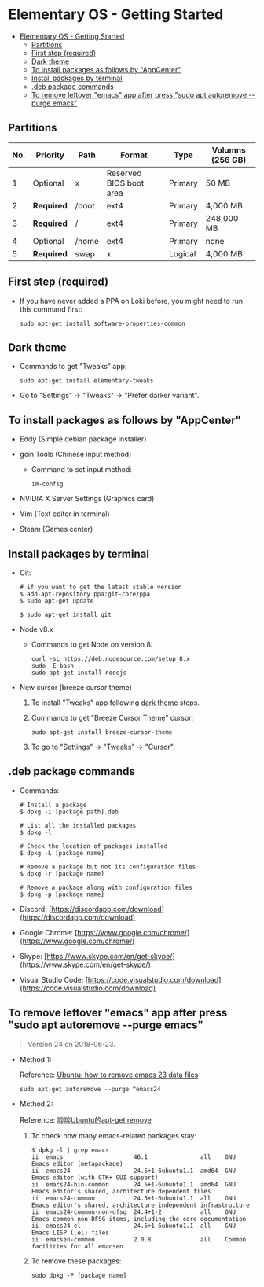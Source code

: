 # Elementary OS - Getting Started

<!-- TOC -->

- [Elementary OS - Getting Started](#elementary-os---getting-started)
  - [Partitions](#partitions)
  - [First step (required)](#first-step-required)
  - [Dark theme](#dark-theme)
  - [To install packages as follows by "AppCenter"](#to-install-packages-as-follows-by-appcenter)
  - [Install packages by terminal](#install-packages-by-terminal)
  - [.deb package commands](#deb-package-commands)
  - [To remove leftover "emacs" app after press "sudo apt autoremove --purge emacs"](#to-remove-leftover-emacs-app-after-press-sudo-apt-autoremove---purge-emacs)

<!-- /TOC -->

## Partitions

| No. | Priority     | Path  | Format                  | Type    | Volumns (256 GB) |
|-----|--------------|-------|-------------------------|---------|------------------|
| 1   | Optional     | x     | Reserved BIOS boot area | Primary | 50 MB            |
| 2   | **Required** | /boot | ext4                    | Primary | 4,000 MB         |
| 3   | **Required** | /     | ext4                    | Primary | 248,000 MB       |
| 4   | Optional     | /home | ext4                    | Primary | none             |
| 5   | **Required** | swap  | x                       | Logical | 4,000 MB         |

## First step (required)

- If you have never added a PPA on Loki before, you might need to run this command first:

  ```shell
  sudo apt-get install software-properties-common
  ```

## Dark theme

- Commands to get "Tweaks" app:

  ```shell
  sudo apt-get install elementary-tweaks
  ```

- Go to "Settings" -> "Tweaks" -> "Prefer darker variant".

## To install packages as follows by "AppCenter"

- Eddy (Simple debian package installer)

- gcin Tools (Chinese input method)

  - Command to set input method:

    ```shell
    im-config
    ```

- NVIDIA X Server Settings (Graphics card)

- Vim (Text editor in terminal)

- Steam (Games center)

## Install packages by terminal

- Git:

  ```shell
  # if you want to get the latest stable version
  $ add-apt-repository ppa:git-core/ppa
  $ sudo apt-get update

  $ sudo apt-get install git
  ```

- Node v8.x

  - Commands to get Node on version 8:

    ```shell
    curl -sL https://deb.nodesource.com/setup_8.x
    sudo -E bash -
    sudo apt-get install nodejs
    ```

- New cursor (breeze cursor theme)

  1. To install "Tweaks" app following [dark theme](#dark-theme) steps.

  2. Commands to get "Breeze Cursor Theme" cursor:

      ```shell
      sudo apt-get install breeze-cursor-theme
      ```

  3. To go to "Settings" -> "Tweaks" -> "Cursor".

## .deb package commands

- Commands:

  ```shell
  # Install a package
  $ dpkg -i [package path].deb

  # List all the installed packages
  $ dpkg -l

  # Check the location of packages installed
  $ dpkg -L [package name]

  # Remove a package but not its configuration files
  $ dpkg -r [package name]

  # Remove a package along with configuration files
  $ dpkg -p [package name]
  ```

- Discord: [https://discordapp.com/download](https://discordapp.com/download)

- Google Chrome: [https://www.google.com/chrome/](https://www.google.com/chrome/)

- Skype: [https://www.skype.com/en/get-skype/](https://www.skype.com/en/get-skype/)

- Visual Studio Code: [https://code.visualstudio.com/download](https://code.visualstudio.com/download)

## To remove leftover "emacs" app after press "sudo apt autoremove --purge emacs"

> Version 24 on 2018-06-23.

- Method 1:

  Reference: [Ubuntu: how to remove emacs 23 data files](https://superuser.com/questions/927795/ubuntu-how-to-remove-emacs-23-data-files)

  ```shell
  sudo apt-get autoremove --purge ^emacs24
  ```

- Method 2:

  Reference: [談談Ubuntu的apt-get remove](http://falldog7.blogspot.com/2007/10/ubuntuapt-get-remove.html)

  1. To check how many emacs-related packages stay:

     ```shell
     $ dpkg -l | grep emacs
     ii  emacs                    46.1               all    GNU Emacs editor (metapackage)
     ii  emacs24                  24.5+1-6ubuntu1.1  amd64  GNU Emacs editor (with GTK+ GUI support)
     ii  emacs24-bin-common       24.5+1-6ubuntu1.1  amd64  GNU Emacs editor's shared, architecture dependent files
     ii  emacs24-common           24.5+1-6ubuntu1.1  all    GNU Emacs editor's shared, architecture independent infrastructure
     ii  emacs24-common-non-dfsg  24.4+1-2           all    GNU Emacs common non-DFSG items, including the core documentation
     ii  emacs24-el               24.5+1-6ubuntu1.1  all    GNU Emacs LISP (.el) files
     ii  emacsen-common           2.0.8              all    Common facilities for all emacsen
     ```

  2. To remove these packages:

     ```shell
     sudo dpkg -P [package name]
     ```
